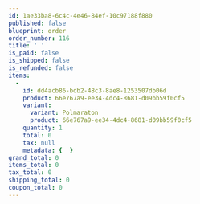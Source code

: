 ```yaml
---
id: 1ae33ba8-6c4c-4e46-84ef-10c97188f880
published: false
blueprint: order
order_number: 116
title: ' '
is_paid: false
is_shipped: false
is_refunded: false
items:
  -
    id: dd4acb86-bdb2-48c3-8ae8-1253507db06d
    product: 66e767a9-ee34-4dc4-8681-d09bb59f0cf5
    variant:
      variant: Polmaraton
      product: 66e767a9-ee34-4dc4-8681-d09bb59f0cf5
    quantity: 1
    total: 0
    tax: null
    metadata: {  }
grand_total: 0
items_total: 0
tax_total: 0
shipping_total: 0
coupon_total: 0
---
```

